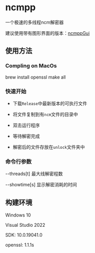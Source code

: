 # ncmpp

一个极速的多线程ncm解密器

建议使用带有图形界面的版本：[ncmppGui](https://github.com/Majjcom/ncmppGui)

## 使用方法
### Compling on MacOs
brew install openssl
make all
### 快速开始

- 下载`Release`中最新版本的可执行文件

- 将文件复制到有`ncm`文件的目录中

- 双击运行程序

- 等待解密完成
- 解密后的文件存放在`unlock`文件夹中

### 命令行参数

--threads[t] 最大线解密程数

--showtime[s] 显示解密消耗的时间

## 构建环境

Windows 10

Visual Studio 2022

SDK: 10.0.19041.0

openssl: 1.1.1s
